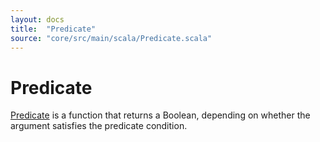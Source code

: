 ```yaml
---
layout: docs
title:  "Predicate"
source: "core/src/main/scala/Predicate.scala"
---
```

# Predicate

[Predicate](https://en.wikipedia.org/wiki/Predicate_(mathematical_logic)) is 
a function that returns a Boolean, depending on whether the argument satisfies
the predicate condition.
